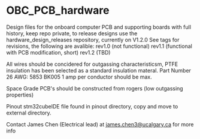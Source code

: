 # OBC_PCB_hardware
Design files for the onboard computer PCB and supporting boards with full history, keep repo private, to release designs use the hardware_design_releases repository, currently on V1.2.0
See tags for revisions, the following are avalible:
rev1.0 (not functional)
rev1.1 (functional with PCB modification, short)
rev1.2 (TBD)

All wires should be concidered for outgassing characteristicsm, PTFE insulation has been selected as a standard insulation materal. Part Number 26 AWG: 5853 BK005
1 amp per conductor should be max. 

Space Grade PCB's should be constructed from rogers (low outgassing properties)

Pinout stm32cubeIDE file found in pinout directory, copy and move to external directory.

Contact James Chen (Electrical lead) at james.chen3@ucalgary.ca for more info
